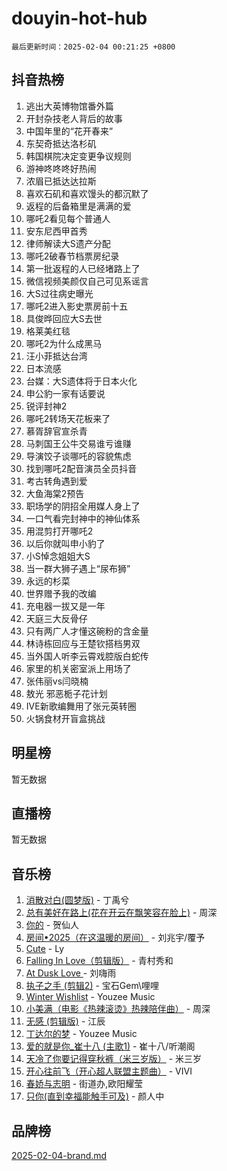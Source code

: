 # douyin-hot-hub

`最后更新时间：2025-02-04 00:21:25 +0800`

## 抖音热榜

1. 逃出大英博物馆番外篇
1. 开封杂技老人背后的故事
1. 中国年里的“花开春来”
1. 东契奇抵达洛杉矶
1. 韩国棋院决定变更争议规则
1. 游神咚咚咚好热闹
1. 浓眉已抵达达拉斯
1. 喜欢石矶和喜欢馒头的都沉默了
1. 返程的后备箱里是满满的爱
1. 哪吒2看见每个普通人
1. 安东尼西甲首秀
1. 律师解读大S遗产分配
1. 哪吒2破春节档票房纪录
1. 第一批返程的人已经堵路上了
1. 微信视频美颜仅自己可见系谣言
1. 大S过往病史曝光
1. 哪吒2进入影史票房前十五
1. 具俊晔回应大S去世
1. 格莱美红毯
1. 哪吒2为什么成黑马
1. 汪小菲抵达台湾
1. 日本流感
1. 台媒：大S遗体将于日本火化
1. 申公豹一家有话要说
1. 锐评封神2
1. 哪吒2转场天花板来了
1. 慕胥辞官宣杀青
1. 马刺国王公牛交易谁亏谁赚
1. 导演饺子谈哪吒的容貌焦虑
1. 找到哪吒2配音演员全员抖音
1. 考古转角遇到爱
1. 大鱼海棠2预告
1. 职场学的阴招全用媒人身上了
1. 一口气看完封神中的神仙体系
1. 用混剪打开哪吒2
1. 以后你就叫申小豹了
1. 小S悼念姐姐大S
1. 当一群大狮子遇上“尿布狮”
1. 永远的杉菜
1. 世界赠予我的改编
1. 充电器一拔又是一年
1. 天庭三大反骨仔
1. 只有两广人才懂这碗粉的含金量
1. 林诗栋回应与王楚钦搭档男双
1. 当外国人听李云霄戏腔版白蛇传
1. 家里的机关密室派上用场了
1. 张伟丽vs闫晓楠
1. 敖光 邪恶栀子花计划
1. IVE新歌编舞用了张元英转圈
1. 火锅食材开盲盒挑战

## 明星榜

暂无数据

## 直播榜

暂无数据

## 音乐榜

1. [消散对白(圆梦版)](https://sf5-hl-cdn-tos.douyinstatic.com/obj/tos-cn-ve-2774/og4jB5I5IizzoZVAAAzWgBMAsMDWoArfwBOiFs) - 丁禹兮
1. [总有美好在路上(花在开云在飘笑容在脸上)](https://sf5-hl-cdn-tos.douyinstatic.com/obj/tos-cn-ve-2774/oU5u7NwtfBIvaNhoQBszOvAlRiAoiWAVVyBMq4) - 周深
1. [你的](https://sf5-hl-cdn-tos.douyinstatic.com/obj/tos-cn-ve-2774/oYuIeKf42jB7sEV6B2upMdpYAgfrQWj0FeRegh) - 贺仙人
1. [房间•2025（在这温暖的房间）](https://sf5-hl-cdn-tos.douyinstatic.com/obj/tos-cn-ve-2774/oMzJcnT8BgIetASeBfwfEeBQVNfACiCifhfZP7g) - 刘兆宇/覆予
1. [Cute](https://sf5-hl-cdn-tos.douyinstatic.com/obj/tos-cn-ve-2774/o4IbIzHWKAAB4wsS5qMBRiiAlEBGTpQRNfFvuo) - Ly
1. [Falling In Love（剪辑版）](https://sf5-hl-cdn-tos.douyinstatic.com/obj/tos-cn-ve-2774/o8ajpA8zzgBPahbBIO8AcKGBLJezFCRd1wfP9f) - 青村秀和
1. [ At Dusk  Love ](https://sf5-hl-cdn-tos.douyinstatic.com/obj/tos-cn-ve-2774/o8CrpCf5CaYgI4ZrtQgMQAFEfuGqNnRSDQAPBc) - 刘嗨雨
1. [执子之手 (剪辑2)](https://sf5-hl-cdn-tos.douyinstatic.com/obj/tos-cn-ve-2774/oUoZLQjCc31XzqsBnBQUNgeKtYPBcgbFDwtfcu) - 宝石Gem\哩哩
1. [Winter Wishlist](https://sf5-hl-cdn-tos.douyinstatic.com/obj/tos-cn-ve-2774/oIIgUOeamCFCVAzxN6MFRLIBlLGpUqQxeeHrLE) - Youzee Music
1. [小美满（电影《热辣滚烫》热辣陪伴曲）](https://sf5-hl-cdn-tos.douyinstatic.com/obj/tos-cn-ve-2774/o0GAn2lSgfZIDUgtevCGDQYnFg4CwnrBaxbTZL) - 周深
1. [无感 (剪辑版)](https://sf5-hl-cdn-tos.douyinstatic.com/obj/tos-cn-ve-2774/o0eIsUzJBDlQaQFC5OFlgbMEZC1TFYBftOBn6p) - 江辰
1. [丁达尔的梦](https://sf5-hl-cdn-tos.douyinstatic.com/obj/tos-cn-ve-2774/oMU3WirUZBVQkAC9ccG5P2IQirziZM2RTInUY) - Youzee Music
1. [爱的就是你_崔十八 (主歌1)](https://sf5-hl-cdn-tos.douyinstatic.com/obj/tos-cn-ve-2774/oI5BO5DhFZ6UTcNCnZaOCBLtZ7WIMQGfgnXf5E) - 崔十八/听潮阁
1. [天冷了你要记得穿秋裤（米三岁版）](https://sf3-cdn-tos.douyinstatic.com/obj/tos-cn-ve-2774/oQlIwVIDWiZ6BQilAorS7MA0AgCkQDvcZAdm1) - 米三岁
1. [开心往前飞（开心超人联盟主题曲）](https://sf5-hl-cdn-tos.douyinstatic.com/obj/tos-cn-ve-2774/9d8fb7c82cf1421fb93a9fe925275e0a) - VIVI
1. [春娇与志明](https://sf6-cdn-tos.douyinstatic.com/obj/tos-cn-ve-2774/e530d8fceb7044b39707d7f9ff54add1) - 街道办,欧阳耀莹
1. [只你(直到幸福能触手可及)](https://sf5-hl-cdn-tos.douyinstatic.com/obj/tos-cn-ve-2774/o0lBkRDzFTeaVSUz3ZZSCBVtZ5DIMQGfgmEAuE) - 颜人中

## 品牌榜

[2025-02-04-brand.md](2025-02-04-brand.md)
